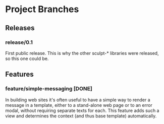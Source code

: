 # Project Branches

## Releases

### release/0.1

First public release. This is why the other sculpt-* libraries were released, so this one could be.

## Features

### feature/simple-messaging [DONE]

In building web sites it's often useful to have a simple way to render
a message in a template, either to a stand-alone web page or to an
error modal, without requiring separate texts for each. This feature
adds such a view and determines the context (and thus base template)
automatically.
